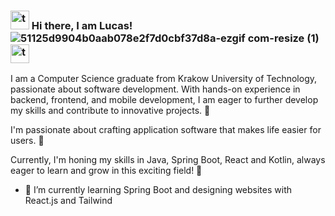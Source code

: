 ###  <img src="https://github.com/user-attachments/assets/e9a92593-6014-489d-8127-3235c37ba4f6" alt="trabki" width="30"/> Hi there, I am Lucas!  ![51125d9904b0aab078e2f7d0cbf37d8a-ezgif com-resize (1)](https://github.com/LukaszKrolicki/LukaszKrolicki/assets/54467678/9f469b11-830d-46d8-aa05-6ba2f141c783) <img src="https://github.com/user-attachments/assets/e9a92593-6014-489d-8127-3235c37ba4f6" alt="trabki" width="30"/> 

I am a Computer Science graduate from Krakow University of Technology, passionate about software development. With hands-on experience in backend, frontend, and mobile development, I am eager to further develop my skills and contribute to innovative projects.  :european_post_office:

I'm passionate about crafting application software that makes life easier for users. :iphone:


Currently, I'm honing my skills in Java, Spring Boot, React and Kotlin, always eager to learn and grow in this exciting field! 🚀

- 🌱 I’m currently learning Spring Boot and designing websites with React.js and Tailwind


<!--
**LukaszKrolicki/LukaszKrolicki** is a ✨ _special_ ✨ repository because its `README.md`![Uploading 51125d9904b0aab078e2f7d0cbf37d8a.gif…]()
 (this file) appears on your GitHub profile.

Here are some ideas to get you started:

- 🔭 I’m currently working on ...
- 🌱 I’m currently learning ...
- 👯 I’m looking to collaborate on ...
- 🤔 I’m looking for help with ...
- 💬 Ask me about ...
- 📫 How to reach me: ...
- 😄 Pronouns: ...
- ⚡ Fun fact: ...
-->
